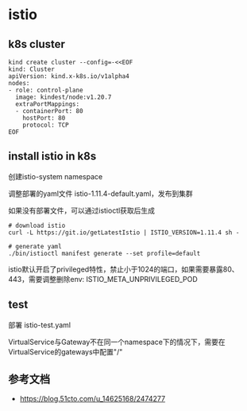 # istio



## k8s cluster

```shell
kind create cluster --config=-<<EOF
kind: Cluster
apiVersion: kind.x-k8s.io/v1alpha4
nodes:
- role: control-plane
  image: kindest/node:v1.20.7
  extraPortMappings:
  - containerPort: 80
    hostPort: 80
    protocol: TCP
EOF
```



## install istio in k8s

创建istio-system namespace

调整部署的yaml文件 istio-1.11.4-default.yaml，发布到集群

如果没有部署文件，可以通过istioctl获取后生成

```shell
# download istio
curl -L https://git.io/getLatestIstio | ISTIO_VERSION=1.11.4 sh -

# generate yaml
./bin/istioctl manifest generate --set profile=default
```



istio默认开启了privileged特性，禁止小于1024的端口，如果需要暴露80、443，需要调整删除env: ISTIO_META_UNPRIVILEGED_POD



## test

部署 istio-test.yaml

VirtualService与Gateway不在同一个namespace下的情况下，需要在VirtualService的gateways中配置"<namespace>/<gateway>"



## 参考文档

- https://blog.51cto.com/u_14625168/2474277
